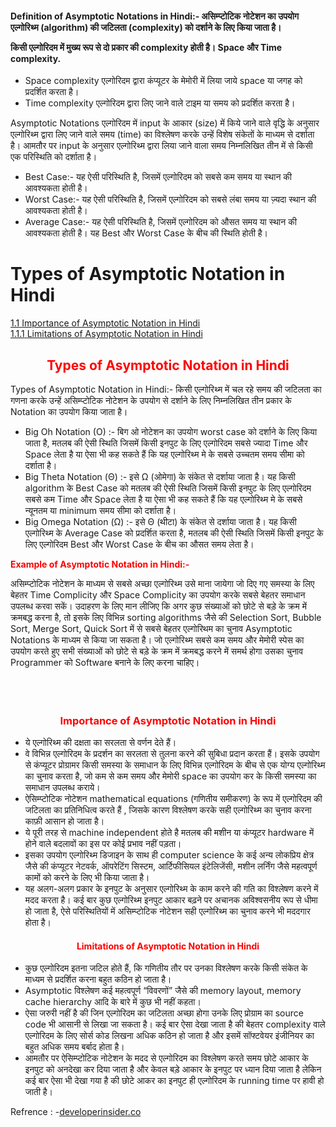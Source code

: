 
<h4>
Definition of Asymptotic Notations in Hindi:- असिम्प्टोटिक नोटेशन का उपयोग एल्गोरिथ्म (algorithm) की जटिलता
(complexity) को दर्शाने के लिए किया जाता है।

किसी एल्गोरिदम में मुख्य रूप से दो प्रकार की complexity होती है। Space और Time complexity.
</h4>
<ul>
    <li>
        Space complexity एल्गोरिदम द्वारा कंप्यूटर के मेमोरी में लिया जाये space या जगह को प्रदर्शित करता है।
    </li>
    <li>
        Time complexity एल्गोरिदम द्वारा लिए जाने वाले टाइम या समय को प्रदर्शित करता है।
    </li>
</ul>

<p>
    Asymptotic Notations एल्गोरिदम में input के आकार (size) में किये जाने वाले वृद्धि के अनुसार एल्गोरिथ्म द्वारा
    लिए जाने वाले समय (time) का विश्लेषण करके उन्हें विशेष संकेतों के माध्यम से दर्शाता है। आमतौर पर input के अनुसार
    एल्गोरिथ्म द्वारा लिया जाने वाला समय निम्नलिखित तीन में से किसी एक परिस्थिति को दर्शाता है।
</p>

<ul>
    <li>
        Best Case:- यह ऐसी परिस्थिति है, जिसमें एल्गोरिदम को सबसे कम समय या स्थान की आवश्यकता होती है।
    </li>
    <li>
        Worst Case:- यह ऐसी परिस्थिति है, जिसमें एल्गोरिदम को सबसे लंबा समय या ज़्यदा स्थान की आवश्यकता होती है।
    </li>
    <li>
        Average Case:- यह ऐसी परिस्थिति है, जिसमें एल्गोरिदम को औसत समय या स्थान की आवश्यकता होती है। यह Best और
        Worst Case के बीच की स्थिति होती है।
    </li>
</ul>



<h1>Types of Asymptotic Notation in Hindi</h1> </a>
<div class="lwptoc_itemWrap">
    <div> <a href="#Importance_of_Asymptotic_Notation_in_Hindi"> <span class="lwptoc_item_number">1.1</span>
            <span>Importance of Asymptotic Notation in Hindi</span> </a>
        <div class="lwptoc_itemWrap">
            <div> <a href="#Limitations_of_Asymptotic_Notation_in_Hindi"> <span
                        class="lwptoc_item_number">1.1.1</span> <span>Limitations of Asymptotic Notation in
                        Hindi</span> </a></div>
        </div>
    </div>
</div>

<h2 style="text-align: center;"><span id="Types_of_Asymptotic_Notation_in_Hindi"><span style="color: #ff0000;">Types
            of Asymptotic Notation in Hindi</span></span></h2>
<p>Types of Asymptotic Notation in Hindi:- किसी एल्गोरिथ्म में चल रहे समय की जटिलता का गणना करके उन्हें असिम्प्टोटिक
    नोटेशन के उपयोग से दर्शाने के लिए निम्नलिखित तीन प्रकार के Notation का उपयोग किया जाता है।</p>
<ul>
    <li>Big Oh Notation (O) :- बिग ओ नोटेशन का उपयोग worst case को दर्शाने के लिए किया जाता है, मतलब की ऐसी स्थिति
        जिसमें किसी इनपुट के लिए एल्गोरिदम सबसे ज्यादा Time और Space लेता है या ऐसा भी कह सकते हैं कि यह एल्गोरिथ्म
        मे के सबसे उच्चतम समय सीमा को दर्शाता है।</li>
    <li>Big Theta Notation (Θ) :- इसे Ω (ओमेगा) के संकेत से दर्शाया जाता है। यह किसी algorithm के Best Case को मतलब
        की ऐसी स्थिति जिसमें किसी इनपुट के लिए एल्गोरिदम सबसे कम Time और Space लेता है या ऐसा भी कह सकते हैं कि यह
        एल्गोरिथ्म मे के सबसे न्यूनतम या minimum समय सीमा को दर्शाता है।</li>
    <li>Big Omega Notation (Ω) :- इसे Θ (थीटा) के संकेत से दर्शाया जाता है। यह किसी एल्गोरिथ्म के Average Case को
        प्रदर्शित करता है, मतलब की ऐसी स्थिति जिसमें किसी इनपुट के लिए एल्गोरिदम Best और Worst Case के बीच का औसत
        समय लेता है।</li>
</ul>
<p><span style="color: #ff0000;"><strong>Example of Asymptotic Notation in Hindi:-</strong></span></p>
<p>असिम्प्टोटिक नोटेशन के माध्यम से सबसे अच्छा एल्गोरिथ्म उसे माना जायेगा जो दिए गए समस्या के लिए बेहतर Time
    Complicity और Space Complicity का उपयोग करके सबसे बेहतर समाधान उपलब्ध करवा सकें। उदाहरण के लिए मान लीजिए कि अगर
    कुछ संख्याओं को छोटे से बड़े के क्रम में क्रमबद्ध करना है, तो इसके लिए विभिन्न sorting algorithms जैसे की
    Selection Sort, Bubble Sort, Merge Sort, Quick Sort में से सबसे बेहतर एल्गोरिथम का चुनाव Asymptotic Notations के
    माध्यम से किया जा सकता है। जो एल्गोरिथ्म सबसे कम समय और मेमोरी स्पेस का उपयोग करते हुए सभी संख्याओं को छोटे से
    बड़े के क्रम में क्रमबद्ध करने में समर्थ होगा उसका चुनाव Programmer को Software बनाने के लिए करना चाहिए।<br>
    <script async src="https://pagead2.googlesyndication.com/pagead/js/adsbygoogle.js"></script><br> <br> <ins
        class="adsbygoogle" style="display:block" data-ad-client="ca-pub-2652779229543242" data-ad-slot="1443554041"
        data-ad-format="auto" data-full-width-responsive="true"></ins><br>
    <script>
        (adsbygoogle = window.adsbygoogle || []).push({});
    </script>
</p>
<h3 style="text-align: center;"><span id="Importance_of_Asymptotic_Notation_in_Hindi"><span
            style="color: #ff0000;">Importance of Asymptotic Notation in Hindi</span></span></h3>
<ul>
    <li>ये एल्गोरिथ्म की दक्षता का सरलता से वर्णन देते हैं।</li>
    <li>वे विभिन्न एल्गोरिदम के प्रदर्शन का सरलता से तुलना करने की सुबिधा प्रदान करता हैं। इसके उपयोग से कंप्यूटर
        प्रोग्रामर किसी समस्या के समाधान के लिए विभिन्न एल्गोरिदम के बीच से एक योग्य एल्गोरिथ्म का चुनाव करता है, जो
        कम से कम समय और मेमोरी space का उपयोग कर के किसी समस्या का समाधान उपलब्ध कराये।</li>
    <li>ऐसिम्प्टोटिक नोटेशन mathematical equations (गणितीय समीकरण) के रूप में एल्गोरिदम की जटिलता का प्रतिनिधित्व
        करते हैं , जिसके कारण विश्लेषण करके सही एल्गोरिथ्म का चुनाव करना काफ़ी आसान हो जाता है।</li>
    <li>ये पूरी तरह से machine independent होते है मतलब की मशीन या कंप्यूटर hardware में होने वाले बदलावों का इस पर
        कोई प्रभाव नहीं पड़ता।</li>
    <li>इसका उपयोग एल्गोरिथ्म डिजाइन के साथ ही computer science के कई अन्य लोकप्रिय क्षेत्र जैसे की कंप्यूटर
        नेटवर्क, ऑपरेटिंग सिस्टम, आर्टिफीसियल इंटेलिजेंसी, मशीन लर्निंग जैसे महत्वपूर्ण कामों को करने के लिए भी किया
        जाता है।</li>
    <li>यह अलग-अलग प्रकार के इनपुट के अनुसार एल्गोरिथ्म के काम करने की गति का विश्लेषण करने में मदद करता है। कई बार
        कुछ एल्गोरिथ्म इनपुट आकार बढ़ने पर अचानक अविश्वसनीय रूप से धीमा हो जाता है, ऐसे परिस्थितियों में
        असिम्प्टोटिक नोटेशन सही एल्गोरिथ्म का चुनाव करने भी मददगार होता है।</li>
</ul>
<h4 style="text-align: center;"><span id="Limitations_of_Asymptotic_Notation_in_Hindi"><span
            style="color: #ff0000;">Limitations of Asymptotic Notation in Hindi</span></span></h4>
<ul>
    <li>कुछ एल्गोरिदम इतना जटिल होते हैं, कि गणितीय तौर पर उनका विश्लेषण करके किसी संकेत के माध्यम से प्रदर्शित करना
        बहुत कठिन हो जाता है।</li>
    <li>Asymptotic विश्लेषण कई महत्वपूर्ण “विवरणों” जैसे की memory layout, memory cache hierarchy आदि के बारे में
        कुछ भी नहीं कहता।</li>
    <li>ऐसा जरुरी नहीं है की जिन एल्गोरिदम का जटिलता अच्छा होगा उनके लिए प्रोग्राम का source code भी आसानी से लिखा
        जा सकता है। कई बार ऐसा देखा जाता है की बेहतर complexity वाले एल्गोरिदम के लिए सोर्स कोड लिखना अधिक कठिन हो
        जाता है और इसमें सॉफ्टवेयर इंजीनियर का बहुत अधिक समय बर्बाद होता है।</li>
    <li>आमतौर पर ऐसिम्प्टोटिक नोटेशन के मदद से एल्गोरिदम का विश्लेषण करते समय छोटे आकार के इनपुट को अनदेखा कर दिया
        जाता है और केवल बड़े आकार के इनपुट पर ध्यान दिया जाता है लेकिन कई बार ऐसा भी देखा गया है की छोटे आकर का इनपुट
        ही एल्गोरिदम के running time पर हावी हो जाती है।</li>
</ul>


Refrence : -[developerinsider.co](https://developerinsider.co/big-o-notation-explained-with-examples/)
